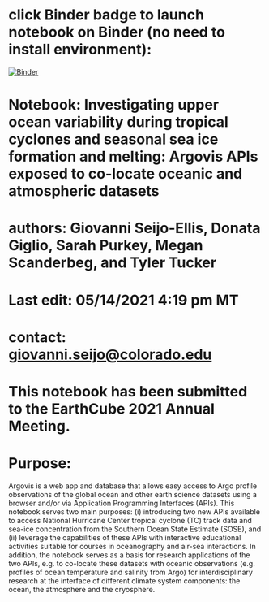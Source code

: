 # click Binder badge to launch notebook on Binder (no need to install environment):
[![Binder](https://mybinder.org/badge_logo.svg)](https://mybinder.org/v2/gh/gseijo/EC_test/HEAD)
# Notebook: Investigating upper ocean variability during tropical cyclones and seasonal sea ice formation and melting: Argovis APIs exposed to co-locate oceanic and atmospheric datasets
# authors: Giovanni Seijo-Ellis, Donata Giglio, Sarah Purkey, Megan Scanderbeg, and Tyler Tucker
# Last edit: 05/14/2021 4:19 pm MT
# contact: giovanni.seijo@colorado.edu
#  This notebook has been submitted to the EarthCube 2021 Annual Meeting.
# Purpose:
Argovis is a web app and database that allows easy access to Argo profile observations of the global ocean and other earth science datasets using a browser and/or via Application Programming Interfaces (APIs). This notebook serves two main purposes: (i) introducing two new APIs available to access National Hurricane Center tropical cyclone (TC) track data and sea-ice concentration from the Southern Ocean State Estimate (SOSE), and (ii) leverage the capabilities of these APIs with interactive educational activities suitable for courses in oceanography and air-sea interactions. In addition, the notebook serves as a basis for research applications of the two APIs, e.g. to co-locate these datasets with oceanic observations (e.g. profiles of ocean temperature and salinity from Argo) for interdisciplinary research at the interface of different climate system components: the ocean, the atmosphere and the cryosphere.
